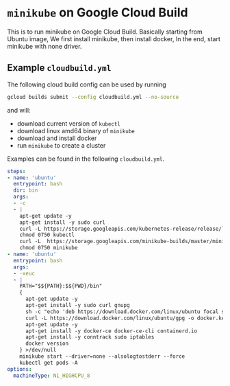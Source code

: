 # `minikube` on Google Cloud Build

This is to run minikube on Google Cloud Build. Basically starting from Ubuntu image, 
We first install minikube, then install docker, In the end, start minikube with none driver.

## Example `cloudbuild.yml`

The following cloud build config can be used by running

```sh
gcloud builds submit --config cloudbuild.yml --no-source
```

and will:

- download current version of `kubectl`
- download linux amd64 binary of `minikube`
- download and install docker
- run `minikube` to create a cluster

Examples can be found in the following `cloudbuild.yml`.

```yaml
steps:
- name: 'ubuntu'
  entrypoint: bash
  dir: bin
  args:
  - -c
  - |
    apt-get update -y
    apt-get install -y sudo curl
    curl -L https://storage.googleapis.com/kubernetes-release/release/`curl -s https://storage.googleapis.com/kubernetes-release/release/stable.txt`/bin/linux/amd64/kubectl > kubectl
    chmod 0750 kubectl
    curl -L  https://storage.googleapis.com/minikube-builds/master/minikube-linux-amd64 > minikube
    chmod 0750 minikube
- name: 'ubuntu'
  entrypoint: bash
  args:
  - -xeuc
  - |
    PATH="$${PATH}:$${PWD}/bin"
    {
      apt-get update -y
      apt-get install -y sudo curl gnupg
      sh -c "echo 'deb https://download.docker.com/linux/ubuntu focal stable' > /etc/apt/sources.list.d/docker.list"
      curl -L https://download.docker.com/linux/ubuntu/gpg -o docker.key && apt-key add - < docker.key 
      apt-get update -y
      apt-get install -y docker-ce docker-ce-cli containerd.io
      apt-get install -y conntrack sudo iptables
      docker version
    } >/dev/null
    minikube start --driver=none --alsologtostderr --force 
    kubectl get pods -A
options:
  machineType: N1_HIGHCPU_8
```